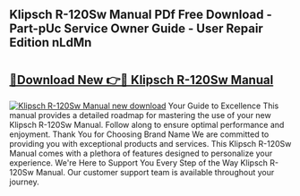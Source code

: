## Klipsch R-120Sw Manual PDf Free Download - Part-pUc Service Owner Guide - User Repair Edition nLdMn

# <h2><a href="http://bc24261.oget.top/?id=Klipsch+R-120Sw+Manual">🔗Download New 👉🔴 Klipsch R-120Sw Manual</a></h2>

[![Klipsch R-120Sw Manual new download](https://i.imgur.com/5g1atiW.png)](http://bc24261.oget.top/?id=Klipsch+R-120Sw+Manual)
Your Guide to Excellence This manual provides a detailed roadmap for mastering the use of your new Klipsch R-120Sw Manual. Follow along to ensure optimal performance and enjoyment. Thank You for Choosing Brand Name We are committed to providing you with exceptional products and services. This Klipsch R-120Sw Manual comes with a plethora of features designed to personalize your experience. We're Here to Support You Every Step of the Way Klipsch R-120Sw Manual. Our customer support team is available throughout your journey.
